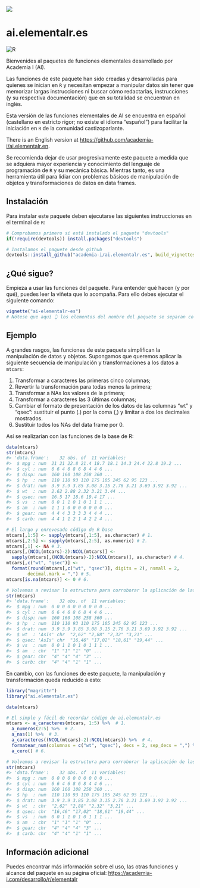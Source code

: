 
<!-- README.md is generated from README.Rmd. Please edit that file -->

![](https://dl.dropboxusercontent.com/s/6fk9lj2wq3h4jkl/Logo%20Vertical.jpg)

# ai.elementalr.es

<!-- badges: start -->

![R](https://github.com/academia-i/ai.elementalr.es/workflows/R/badge.svg)
<!-- badges: end -->

Bienvenides al paquetes de funciones elementales desarrollado por
Academia I (AI).

Las funciones de este paquete han sido creadas y desarrolladas para
quienes se inician en `R` y necesitan empezar a manipular datos sin
tener que memorizar largas instrucciones ni buscar cómo redactarlas,
instrucciones (y su respectiva documentación) que en su totalidad se
encuentran en inglés.

Esta versión de las funciones elementales de AI se encuentra en español
(castellano en estricto rigor; no existe el idioma “español”) para
facilitar la iniciación en `R` de la comunidad castizoparlante.

There is an English version at
<https://github.com/academia-i/ai.elementalr.en>.

Se recomienda dejar de usar progresivamente este paquete a medida que se
adquiera mayor experiencia y conocimiento del lenguaje de programación
de `R` y su mecánica básica. Mientras tanto, es una herramienta útil
para lidiar con problemas básicos de manipulación de objetos y
transformaciones de datos en data frames.

## Instalación

Para instalar este paquete deben ejecutarse las siguientes instrucciones
en el terminal de `R`:

``` r
# Comprobamos primero si está instalado el paquete "devtools"
if(!require(devtools)) install.packages("devtools")

# Instalamos el paquete desde github
devtools::install_github("academia-i/ai.elementalr.es", build_vignettes = TRUE)
```

## ¿Qué sigue?

Empieza a usar las funciones del paquete. Para entender qué hacen (y por
qué), puedes leer la viñeta que lo acompaña. Para ello debes ejecutar el
siguiente comando:

``` r
vignette("ai-elementalr-es")
# Nótese que aquí 👆 los elementos del nombre del paquete se separan con guiones
```

## Ejemplo

A grandes rasgos, las funciones de este paquete simplifican la
manipulación de datos y objetos. Supongamos que queremos aplicar la
siguiente secuencia de manipulación y transformaciones a los datos a
`mtcars`:

1.  Transformar a caracteres las primeras cinco columnas;
2.  Revertir la transformación para todas menos la primera;
3.  Transformar a NAs los valores de la primera;
4.  Transformar a caracteres las 3 últimas columnas;
5.  Cambiar el formato de presentación de los datos de las columnas “wt”
    y “qsec”: sustituir el punto (.) por la coma (,) y limitar a dos los
    decimales mostrados.
6.  Sustituir todos los NAs del data frame por 0.

Así se realizarían con las funciones de la base de R:

``` r
data(mtcars)
str(mtcars)
#> 'data.frame':    32 obs. of  11 variables:
#>  $ mpg : num  21 21 22.8 21.4 18.7 18.1 14.3 24.4 22.8 19.2 ...
#>  $ cyl : num  6 6 4 6 8 6 8 4 4 6 ...
#>  $ disp: num  160 160 108 258 360 ...
#>  $ hp  : num  110 110 93 110 175 105 245 62 95 123 ...
#>  $ drat: num  3.9 3.9 3.85 3.08 3.15 2.76 3.21 3.69 3.92 3.92 ...
#>  $ wt  : num  2.62 2.88 2.32 3.21 3.44 ...
#>  $ qsec: num  16.5 17 18.6 19.4 17 ...
#>  $ vs  : num  0 0 1 1 0 1 0 1 1 1 ...
#>  $ am  : num  1 1 1 0 0 0 0 0 0 0 ...
#>  $ gear: num  4 4 4 3 3 3 3 4 4 4 ...
#>  $ carb: num  4 4 1 1 2 1 4 2 2 4 ...

# El largo y enrevesado código de R base
mtcars[,1:5] <- sapply(mtcars[,1:5], as.character) # 1. 
mtcars[,2:5] <- sapply(mtcars[,2:5], as.numeric) # 2.
mtcars[,1] <- NA # 3.
mtcars[,(NCOL(mtcars)-2):NCOL(mtcars)] <-
  sapply(mtcars[,(NCOL(mtcars)-2):NCOL(mtcars)], as.character) # 4.
mtcars[,c("wt", "qsec")] <- 
  format(round(mtcars[,c("wt", "qsec")], digits = 2), nsmall = 2,
        decimal.mark = ",") # 5.
mtcars[is.na(mtcars)] <- 0 # 6.

# Volvemos a revisar la estructura para corroborar la aplicación de las transformaciones
str(mtcars)
#> 'data.frame':    32 obs. of  11 variables:
#>  $ mpg : num  0 0 0 0 0 0 0 0 0 0 ...
#>  $ cyl : num  6 6 4 6 8 6 8 4 4 6 ...
#>  $ disp: num  160 160 108 258 360 ...
#>  $ hp  : num  110 110 93 110 175 105 245 62 95 123 ...
#>  $ drat: num  3.9 3.9 3.85 3.08 3.15 2.76 3.21 3.69 3.92 3.92 ...
#>  $ wt  : 'AsIs' chr  "2,62" "2,88" "2,32" "3,21" ...
#>  $ qsec: 'AsIs' chr  "16,46" "17,02" "18,61" "19,44" ...
#>  $ vs  : num  0 0 1 1 0 1 0 1 1 1 ...
#>  $ am  : chr  "1" "1" "1" "0" ...
#>  $ gear: chr  "4" "4" "4" "3" ...
#>  $ carb: chr  "4" "4" "1" "1" ...
```

En cambio, con las funciones de este paquete, la manipulación y
transformación queda reducido a esto:

``` r
library("magrittr")
library("ai.elementalr.es")

data(mtcars)

# El simple y fácil de recordar código de ai.elementalr.es
mtcars <- a_caracteres(mtcars, 1:5) %>%  # 1.
  a_numeros(2:5) %>%  # 2.
  a_nas(1) %>%  # 3.
  a_caracteres((NCOL(mtcars)-2):NCOL(mtcars)) %>%  # 4. 
  formatear_num(columnas = c("wt", "qsec"), decs = 2, sep_decs = ",") %>% # 5.
  a_cero() # 6.

# Volvemos a revisar la estructura para corroborar la aplicación de las transformaciones
str(mtcars)
#> 'data.frame':    32 obs. of  11 variables:
#>  $ mpg : num  0 0 0 0 0 0 0 0 0 0 ...
#>  $ cyl : num  6 6 4 6 8 6 8 4 4 6 ...
#>  $ disp: num  160 160 108 258 360 ...
#>  $ hp  : num  110 110 93 110 175 105 245 62 95 123 ...
#>  $ drat: num  3.9 3.9 3.85 3.08 3.15 2.76 3.21 3.69 3.92 3.92 ...
#>  $ wt  : chr  "2,62" "2,88" "2,32" "3,21" ...
#>  $ qsec: chr  "16,46" "17,02" "18,61" "19,44" ...
#>  $ vs  : num  0 0 1 1 0 1 0 1 1 1 ...
#>  $ am  : chr  "1" "1" "1" "0" ...
#>  $ gear: chr  "4" "4" "4" "3" ...
#>  $ carb: chr  "4" "4" "1" "1" ...
```

## Información adicional

Puedes encontrar más información sobre el uso, las otras funciones y
alcance del paquete en su página oficial:
<https://academia-i.com/desarrollo/r/elementalr>

